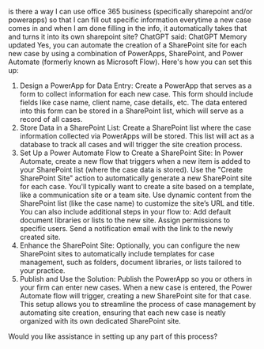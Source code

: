 is there a way I can use office 365 business (specifically sharepoint and/or powerapps) so that I can fill out specific information everytime a new case comes in and when I am done filling in the info, it automatically takes that and turns it into its own sharepoint site?
ChatGPT said:
ChatGPT
Memory updated
Yes, you can automate the creation of a SharePoint site for each new case by using a combination of PowerApps, SharePoint, and Power Automate (formerly known as Microsoft Flow). Here's how you can set this up:

1. Design a PowerApp for Data Entry:
Create a PowerApp that serves as a form to collect information for each new case.
This form should include fields like case name, client name, case details, etc.
The data entered into this form can be stored in a SharePoint list, which will serve as a record of all cases.
2. Store Data in a SharePoint List:
Create a SharePoint list where the case information collected via PowerApps will be stored.
This list will act as a database to track all cases and will trigger the site creation process.
3. Set Up a Power Automate Flow to Create a SharePoint Site:
In Power Automate, create a new flow that triggers when a new item is added to your SharePoint list (where the case data is stored).
Use the "Create SharePoint Site" action to automatically generate a new SharePoint site for each case. You'll typically want to create a site based on a template, like a communication site or a team site.
Use dynamic content from the SharePoint list (like the case name) to customize the site’s URL and title.
You can also include additional steps in your flow to:
Add default document libraries or lists to the new site.
Assign permissions to specific users.
Send a notification email with the link to the newly created site.
4. Enhance the SharePoint Site:
Optionally, you can configure the new SharePoint sites to automatically include templates for case management, such as folders, document libraries, or lists tailored to your practice.
5. Publish and Use the Solution:
Publish the PowerApp so you or others in your firm can enter new cases.
When a new case is entered, the Power Automate flow will trigger, creating a new SharePoint site for that case.
This setup allows you to streamline the process of case management by automating site creation, ensuring that each new case is neatly organized with its own dedicated SharePoint site.

Would you like assistance in setting up any part of this process?

